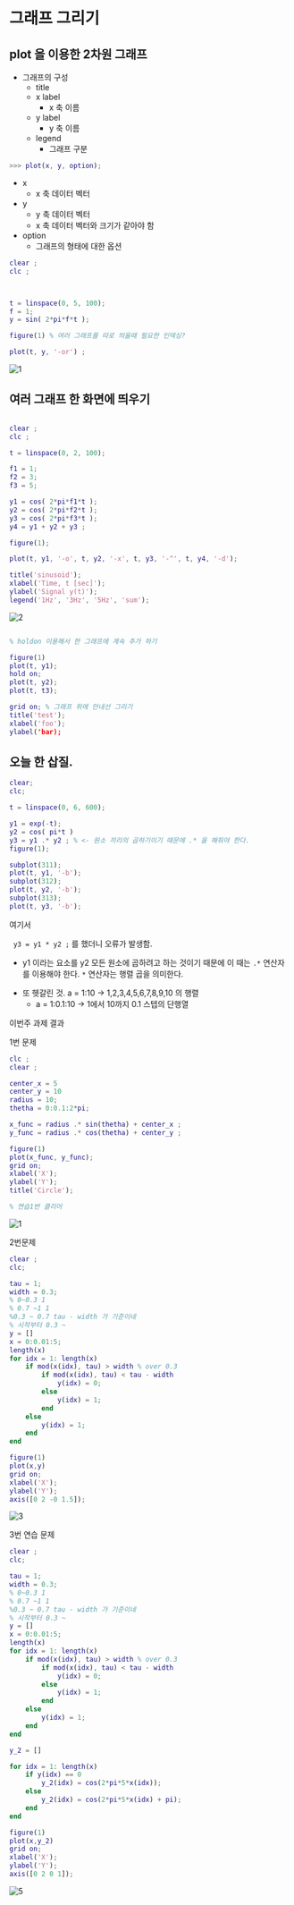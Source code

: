 # 그래프 그리기


## plot 을 이용한 2차원 그래프
* 그래프의 구성
    - title
    - x label
        - x 축 이름
    - y label
        - y 축 이름
    - legend
        - 그래프 구분

```matlab
>>> plot(x, y, option);
```

- x 
    - x 축 데이터 벡터
- y
    - y 축 데이터 벡터
    - x 축 데이터 벡터와 크기가 같아야 함
- option
    - 그래프의 형태에 대한 옵션

```matlab
clear ;
clc ;



t = linspace(0, 5, 100);
f = 1;
y = sin( 2*pi*f*t );

figure(1) % 여러 그래프를 따로 띄울때 필요한 인덱싱?

plot(t, y, '-or') ;
```

![1](./images/1.png)



## 여러 그래프 한 화면에 띄우기

```matlab

clear ;
clc ;

t = linspace(0, 2, 100);

f1 = 1;
f2 = 3;
f3 = 5;

y1 = cos( 2*pi*f1*t );
y2 = cos( 2*pi*f2*t );
y3 = cos( 2*pi*f3*t );
y4 = y1 + y2 + y3 ;

figure(1);

plot(t, y1, '-o', t, y2, '-x', t, y3, '-^', t, y4, '-d');

title('sinusoid');
xlabel('Time, t [sec]');
ylabel('Signal y(t)');
legend('1Hz', '3Hz', '5Hz', 'sum');

```

![2](./images/2.png)


```matlab

% holdon 이용해서 한 그래프에 계속 추가 하기

figure(1)
plot(t, y1);
hold on;
plot(t, y2);
plot(t, t3);

grid on; % 그래프 위에 안내선 그리기
title('test');
xlabel('foo');
ylabel('bar);

```


## 오늘 한 삽질.

```matlab
clear;
clc;

t = linspace(0, 6, 600);

y1 = exp(-t);
y2 = cos( pi*t )
y3 = y1 .* y2 ; % <- 원소 끼리의 곱하기이기 때문에 .* 을 해줘야 한다.
figure(1);

subplot(311);
plot(t, y1, '-b');
subplot(312);
plot(t, y2, '-b');
subplot(313);
plot(t, y3, '-b');

```

여기서 

` y3 = y1 * y2 ;` 를 했더니 오류가 발생함.

- y1 이라는 요소를 y2 모든 원소에 곱하려고 하는 것이기 때문에 이 때는 ` .* ` 연산자를 이용해야 한다. ` * ` 연산자는 행렬 곱을 의미한다.

* 또 헷갈린 것. a = 1:10 -> 1,2,3,4,5,6,7,8,9,10 의 행렬 
    * a = 1:0.1:10 -> 1에서 10까지 0.1 스텝의 단행열


이번주 과제 결과

1번 문제

```matlab
clc ;
clear ;

center_x = 5
center_y = 10
radius = 10;
thetha = 0:0.1:2*pi;

x_func = radius .* sin(thetha) + center_x ;
y_func = radius .* cos(thetha) + center_y ;

figure(1)
plot(x_func, y_func);
grid on;
xlabel('X');
ylabel('Y');
title('Circle');

% 연습1번 클리어
```
![1](./images/5.png)



2번문제

```matlab
clear ;
clc;

tau = 1;
width = 0.3;
% 0~0.3 1 
% 0.7 ~1 1
%0.3 ~ 0.7 tau - width 가 기준이네
% 시작부터 0.3 ~ 
y = []
x = 0:0.01:5;
length(x)
for idx = 1: length(x)
    if mod(x(idx), tau) > width % over 0.3
        if mod(x(idx), tau) < tau - width
            y(idx) = 0;
        else
            y(idx) = 1;
        end
    else
        y(idx) = 1;
    end
end

figure(1)
plot(x,y)
grid on;
xlabel('X');
ylabel('Y');
axis([0 2 -0 1.5]);

```

![3](./images/3.png)


3번 연습 문제

```matlab
clear ;
clc;

tau = 1;
width = 0.3;
% 0~0.3 1 
% 0.7 ~1 1
%0.3 ~ 0.7 tau - width 가 기준이네
% 시작부터 0.3 ~ 
y = []
x = 0:0.01:5;
length(x)
for idx = 1: length(x)
    if mod(x(idx), tau) > width % over 0.3
        if mod(x(idx), tau) < tau - width
            y(idx) = 0;
        else
            y(idx) = 1;
        end
    else
        y(idx) = 1;
    end
end

y_2 = []

for idx = 1: length(x)
    if y(idx) == 0
        y_2(idx) = cos(2*pi*5*x(idx));
    else
        y_2(idx) = cos(2*pi*5*x(idx) + pi);
    end
end

figure(1)
plot(x,y_2)
grid on;
xlabel('X');
ylabel('Y');
axis([0 2 0 1]);

```

![5](./images/5.png)